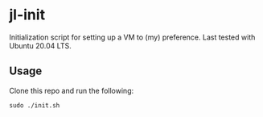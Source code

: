 # jl-init

Initialization script for setting up a VM to (my) preference. Last tested with Ubuntu 20.04 LTS.

## Usage

Clone this repo and run the following:

```
sudo ./init.sh
```
